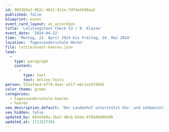 ```yaml
---
id: 095365e2-962c-4012-911e-7df4a5b90aa2
published: false
blueprint: event
event_card_layout: as_accordion
title: 'Leistungstest Check S3 / 9. Klasse'
event_date: '2024-04-22'
time: 'Montag, 22. April 2024 bis Freitag, 24. Mai 2024'
location: 'Tagessonderschule Hören'
file: lottie/event-hoeren.json
lead:
  -
    type: paragraph
    content:
      -
        type: text
        text: Online-Tests
person: 552efae4-ef74-4aac-a517-e6c1ac5f4b65
color_theme: green
categories:
  - tagessonderschule-hoeren
  - hoeren
seo_description_default: 'Der Landenhof unterstützt hör- und sehbeeinträchtigte Kinder & Jugendliche in ihrem selbstbestimmten Leben durch Förderung ihrer Fähigkeiten & Entwicklung'
seo_hidden: false
updated_by: 685e5b8a-1ba7-40cb-b5da-6f92d040030b
updated_at: 1711527301
---
```

